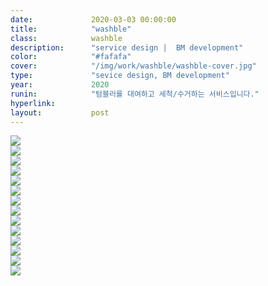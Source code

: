 ```yaml
---
date:             2020-03-03 00:00:00
title:            "washble"
class:            washble
description:      "service design |  BM development"
color:            "#fafafa"
cover:            "/img/work/washble/washble-cover.jpg"
type:             "sevice design, BM development"
year:             2020
runin:            "텀블러를 대여하고 세척/수거하는 서비스입니다."
hyperlink:
layout:           post
---
```



<div class="post-content-grid">
  <div class="post-content-column column-1">
    <img class="post-content-screen desktop" src="{{ site.baseurl }}/img/work/washble/01.jpg" />
  </div>
</div>

<div class="post-content-grid">
  <div class="post-content-column column-1">
    <img class="post-content-screen desktop" src="{{ site.baseurl }}/img/work/washble/02.jpg" />
  </div>
</div>

<div class="post-content-grid">
  <div class="post-content-column column-1">
    <img class="post-content-screen desktop" src="{{ site.baseurl }}/img/work/washble/03.jpg" />
  </div>
</div>

<div class="post-content-grid">
  <div class="post-content-column column-1">
    <img class="post-content-screen desktop" src="{{ site.baseurl }}/img/work/washble/04.jpg" />
  </div>
</div>

<div class="post-content-grid">
  <div class="post-content-column column-1">
    <img class="post-content-screen desktop" src="{{ site.baseurl }}/img/work/washble/05.jpg" />
  </div>
</div>

<div class="post-content-grid">
  <div class="post-content-column column-1">
    <img class="post-content-screen desktop" src="{{ site.baseurl }}/img/work/washble/06.jpg" />
  </div>
</div>

<div class="post-content-grid">
  <div class="post-content-column column-1">
    <img class="post-content-screen desktop" src="{{ site.baseurl }}/img/work/washble/07.jpg" />
  </div>
</div>

<div class="post-content-grid">
  <div class="post-content-column column-1">
    <img class="post-content-screen desktop" src="{{ site.baseurl }}/img/work/washble/08.jpg" />
  </div>
</div>

<div class="post-content-grid">
  <div class="post-content-column column-1">
    <img class="post-content-screen desktop" src="{{ site.baseurl }}/img/work/washble/09.jpg" />
  </div>
</div>

<div class="post-content-grid">
  <div class="post-content-column column-1">
    <img class="post-content-screen desktop" src="{{ site.baseurl }}/img/work/washble/10.jpg" />
  </div>
</div>

<div class="post-content-grid">
  <div class="post-content-column column-1">
    <img class="post-content-screen desktop" src="{{ site.baseurl }}/img/work/washble/11.jpg" />
  </div>
</div>

<div class="post-content-grid">
  <div class="post-content-column column-1">
    <img class="post-content-screen desktop" src="{{ site.baseurl }}/img/work/washble/12.jpg" />
  </div>
</div>

<div class="post-content-grid">
  <div class="post-content-column column-1">
    <img class="post-content-screen desktop" src="{{ site.baseurl }}/img/work/washble/13.jpg" />
  </div>
</div>

<div class="post-content-grid">
  <div class="post-content-column column-1">
    <img class="post-content-screen desktop" src="{{ site.baseurl }}/img/work/washble/14.jpg" />
  </div>
</div>


